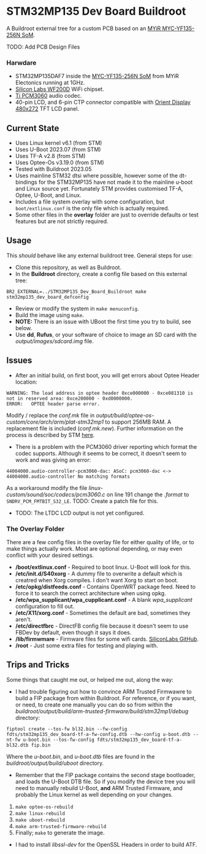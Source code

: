 # STM32MP135 Dev Board Buildroot
  
A Buildroot external tree for a custom PCB based on an [MYiR MYC-YF135-256N SoM](https://www.myirtech.com/list.asp?id=726).
  
TODO: Add PCB Design Files
  
### Harwdare
* STM32MP135DAF7 inside the [MYC-YF135-256N SoM](https://www.myirtech.com/list.asp?id=726) from MYiR Electonics running at 1GHz.
* [Silicon Labs WF200D](https://www.silabs.com/documents/public/data-sheets/wf200-datasheet.pdf) WiFi chipset.
* [Ti PCM3060](https://www.ti.com/lit/ds/symlink/pcm3060.pdf) audio codec.
* 40-pin LCD, and 6-pin CTP connector compatible with [Orient Display 480x272](https://www.orientdisplay.com/pdf/AFY480272B0-4.3N12NTM-C.pdf) TFT LCD panel.


## Current State
* Uses Linux kernel v6.1 (from STM)
* Uses U-Boot 2023.07 (from STM)
* Uses TF-A v2.8 (from STM)
* Uses Optee-Os v3.19.0 (from STM)
* Tested with Buildroot 2023.05
* Uses mainline STM32 dtsi where possible, however some of the dt-bindings for the STM32MP135 have not made it to the mainline u-boot and Linux source yet. Fortunately STM provides customised TF-A, Optee, U-Boot, and Linux.
* Includes a file system overlay with some configuration, but ```boot/extlinux.conf``` is the only file which is actually required.
* Some other files in the **overlay** folder are just to override defaults or test features but are not strictly required. 

## Usage
This *should* behave like any external buildroot tree. General steps for use:
* Clone this repository, as well as Buildroot.
* In the **Buildroot** directory, create a config file based on this external tree:
```
BR2_EXTERNAL=../STM32MP135_Dev_Board_Buildroot make stm32mp135_dev_board_defconfig
```
* Review or modify the system in ```make menuconfig```.
* Build the image using ```make```.
* **NOTE:** There is an issue with UBoot the first time you try to build, see below.
* Use **dd**, **Rufus**, or your software of choice to image an SD card with the *output/images/sdcard.img* file.

## Issues
* After an initial build, on first boot, you will get errors about Optee Header location:
```
WARNING: The load address in optee header 0xce000000 - 0xce081310 is not in reserved area: 0xce200000 - 0xd0000000.
ERROR:   OPTEE header parse error.
```
Modify / replace the *conf.mk* file in *output/build/optee-os-custom/core/arch/arm/plat-stm32mp1* to support 256MB RAM. A replacement file is included (*conf.mk.new*). Further information on the process is described by STM [here](https://wiki.stmicroelectronics.cn/stm32mpu/wiki/How_to_configure_a_256MB_DDR_mapping_from_STM32_MPU_Distribution_Package).
  
* There is a problem with the PCM3060 driver reporting which format the codec supports. Although it seems to be correct, it doesn't seem to work and was giving an error:
```
44004000.audio-controller-pcm3060-dac: ASoC: pcm3060-dac <-> 44004000.audio-controller No matching formats
```
As a workaround modify the file *linux-custom/sound/soc/codecs/pcm3060.c* on line 191 change the *.format* to ```SNDRV_PCM_FMTBIT_S32_LE```. TODO: Create a patch file for this.
  
* TODO: The LTDC LCD output is not yet configured.

### The Overlay Folder
There are a few config files in the overlay file for either quality of life, or to make things actually work. Most are optional depending, or may even conflict with your desired settings.
* **/boot/extlinux.conf** - Required to boot linux. U-Boot will look for this.
* **/etc/init.d/S40xorg** - A dummy file to overwrite a default which is creatred when Xorg compiles. I don't want Xorg to start on boot.
* **/etc/opkg/distfeeds.conf** - Contains OpenWRT package feed. Need to force it to search the correct architecture when using opkg.
* **/etc/wpa_supplicant/wpa_cupplicant.conf** - A blank *wpa_supplicant* configuration to fill out.
* **/etc/X11/xorg.conf** - Sometimes the default are bad, sometimes they aren't.
* **/etc/directfbrc** - DirectFB config file because it doesn't seem to use FBDev by default, even though it says it does.
* **/lib/firmwmare** - Firmware files for some wifi cards. [SiliconLabs GitHub](https://github.com/SiliconLabs/wfx-firmware).
* **/root** - Just some extra files for testing and playing with.

## Trips and Tricks
Some things that caught me out, or helped me out, along the way:
* I had trouble figuring out how to convince ARM Trusted Firmwawre to build a FIP package from within Buildroot. For reference, or if you want, or need, to create one manually you can do so from within the *buildroot/output/build/arm-trusted-firmware/build/stm32mp1/debug* directory:<br />
```
fiptool create --tos-fw bl32.bin --fw-config fdts/stm32mp135_dev_board-tf-a-fw-config.dtb --hw-config u-boot.dtb --nt-fw u-boot.bin --tos-fw-config fdts/stm32mp135_dev_board-tf-a-bl32.dtb fip.bin
```
  
Where the *u-boot.bin*, and *u-boot.dtb* files are found in the *buildroot/output/build/uboot* directory.

* Remember that the FIP package contains the second stage bootloader, and loads the U-Boot DTB file. So if you modify the device tree you will need to manually rebuild U-Boot, **and** ARM Trusted Firmware, and probably the Linux kernel as well depending on your changes. 
 1. ```make optee-os-rebuild```
 2. ```make linux-rebuild```
 3. ```make uboot-rebuild```
 4. ```make arm-trusted-firmware-rebuild```
 5. Finally; ```make``` to generate the image.

* I had to install *libssl-dev* for the OpenSSL Headers in order to build ATF.